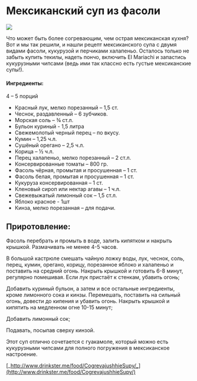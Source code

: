 ﻿---
image: https://s-media-cache-ak0.pinimg.com/564x/ff/73/b8/ff73b8a67a852ba4a0675e735408554b.jpg
---
# Мексиканский суп из фасоли

![](https://s-media-cache-ak0.pinimg.com/564x/ff/73/b8/ff73b8a67a852ba4a0675e735408554b.jpg)

Что может быть более согревающим, чем острая мексиканская кухня? Вот и мы так решили, и нашли рецепт мексиканского супа с двумя видами фасоли, кукурузой и перчиками халапеньо. Осталось только не забыть купить текилы, надеть пончо, включить El Mariachi и запастись кукурузными чипсами \(ведь ими так классно есть густые мексиканские супы!\).

#### Ингредиенты:

4 – 5 порций

* Красный лук, мелко порезанный – 1,5 ст.
* Чеснок, раздавленный – 6 зубчиков.
* Морская соль – ¾ ст.л.
* Бульон куриный - 1,5 литра
* Свежемолотый черный перец – по вкусу.
* Кумин – 1,25 ч.л.
* Сушёный орегано – 2,5 ч.л.
* Корица – ½ ч.л.
* Перец халапеньо, мелко порезанный – 2 ст.л.
* Консервированные томаты – 800 гр.
* Фасоль чёрная, промытая и просушенная – 1 ст.
* Фасоль белая, промытая и просушенная – 1 ст.
* Кукуруза консервированная – 1 ст.
* Кленовый сироп или нектар агавы – 1 ч.л.
* Свежевыжатый лимонный сок – 1,5 ст.л.
* Яблоко красное - 1шт
* Кинза, мелко порезанная – для подачи.

## Приротовление:

Фасоль перебрать и промыть в воде, залить кипятком и накрыть крышкой. Размачивать не менее 4-5 часов.

В большой кастрюле смешать чайную ложку воды, лук, чеснок, соль, перец, кумин, орегано, корицу, порезанное яблоко и халапеньо и поставить на средний огонь. Накрыть крышкой и готовить 6-8 минут, регулярно помешивая. Если лук пристаёт к стенкам, убавить огонь;

Добавить куриный бульон, а затем и все остальные ингредиенты, кроме лимонного сока и кинзы. Перемешать, поставить на сильный огонь, довести до кипения и убавить огонь. Накрыть крышкой и кипятить на медленном огне 10-15 минут;

Добавить лимонный сок;

Подавать, посыпав сверху кинзой.

Этот суп отлично сочетается с гуакамоле, который можно есть кукурузными чипсами для полного погружения в мексиканское настроение.

[_http://www.drinkster.me/food/CogrevajushhieSupy/_](http://www.drinkster.me/food/CogrevajushhieSupy/)


